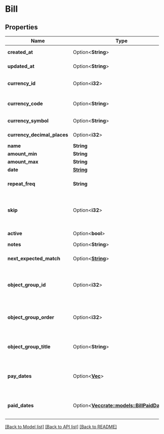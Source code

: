 # Bill

## Properties

Name | Type | Description | Notes
------------ | ------------- | ------------- | -------------
**created_at** | Option<**String**> |  | [optional][readonly]
**updated_at** | Option<**String**> |  | [optional][readonly]
**currency_id** | Option<**i32**> | Use either currency_id or currency_code | [optional]
**currency_code** | Option<**String**> | Use either currency_id or currency_code | [optional]
**currency_symbol** | Option<**String**> |  | [optional][readonly]
**currency_decimal_places** | Option<**i32**> |  | [optional][readonly]
**name** | **String** |  | 
**amount_min** | **String** |  | 
**amount_max** | **String** |  | 
**date** | [**String**](string.md) |  | 
**repeat_freq** | **String** | How often the bill must be paid. | 
**skip** | Option<**i32**> | How often the bill must be skipped. 1 means a bi-monthly bill. | [optional]
**active** | Option<**bool**> | If the bill is active. | [optional]
**notes** | Option<**String**> |  | [optional]
**next_expected_match** | Option<[**String**](string.md)> | When the bill is expected to be due. | [optional][readonly]
**object_group_id** | Option<**i32**> | The group ID of the group this object is part of. NULL if no group. | [optional]
**object_group_order** | Option<**i32**> | The order of the group. At least 1, for the highest sorting. | [optional]
**object_group_title** | Option<**String**> | The name of the group. NULL if no group. | [optional]
**pay_dates** | Option<[**Vec<String>**](string.md)> | Array of future dates when the bill is expected to be paid. Autogenerated. | [optional][readonly]
**paid_dates** | Option<[**Vec<crate::models::BillPaidDates>**](Bill_paid_dates.md)> | Array of past transactions when the bill was paid. | [optional][readonly]

[[Back to Model list]](../README.md#documentation-for-models) [[Back to API list]](../README.md#documentation-for-api-endpoints) [[Back to README]](../README.md)


